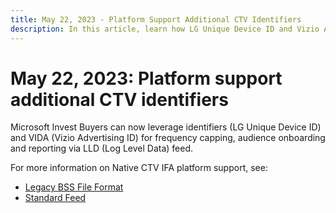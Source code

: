 ```yaml
---
title: May 22, 2023 - Platform Support Additional CTV Identifiers
description: In this article, learn how LG Unique Device ID and Vizio Advertising ID can be utilized for frequency capping, audience onboarding, and reporting purposes.
---
```


# May 22, 2023: Platform support additional CTV identifiers

Microsoft Invest Buyers can now leverage identifiers (LG Unique Device ID) and VIDA (Vizio Advertising ID) for frequency capping, audience onboarding and reporting via LLD (Log Level Data) feed.

For more information on Native CTV IFA platform support, see:

- [Legacy BSS File Format](../digital-platform-api/legacy-bss-file-format.md)
- [Standard Feed](../log-level-data/standard-feed.md)
